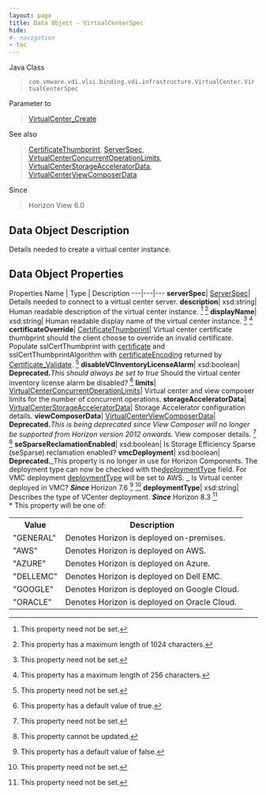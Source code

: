 ```yaml
---
layout: page
title: Data Object - VirtualCenterSpec
hide:
#- navigation
- toc
---
```






Java Class
> `com.vmware.vdi.vlsi.binding.vdi.infrastructure.VirtualCenter.VirtualCenterSpec`

Parameter to
> [VirtualCenter_Create](vdi.infrastructure.VirtualCenter.md#create)

See also
> [CertificateThumbprint](vdi.utils.Certificate.CertificateThumbprint.md), [ServerSpec](vdi.utils.Certificate.ServerSpec.md), [VirtualCenterConcurrentOperationLimits](vdi.infrastructure.VirtualCenter.ConcurrentOperationLimits.md), [VirtualCenterStorageAcceleratorData](vdi.infrastructure.VirtualCenter.StorageAcceleratorData.md), [VirtualCenterViewComposerData](vdi.infrastructure.VirtualCenter.ViewComposerData.md)

Since
> Horizon View 6.0


## Data Object Description

Details needed to create a virtual center instance.

## Data Object Properties
Properties
Name |  Type |  Description
---|---|---
**serverSpec**| [ServerSpec](vdi.utils.Certificate.ServerSpec.md)|  Details needed to connect to a virtual center server.
**description**|  xsd:string|  Human readable description of the virtual center instance. [^1] [^13]
**displayName**|  xsd:string|  Human readable display name of the virtual center instance. [^1] [^12]
**certificateOverride**| [CertificateThumbprint](vdi.utils.Certificate.CertificateThumbprint.md)|  Virtual center certificate thumbprint should the client choose to override an invalid certificate. Populate sslCertThumbprint with [certificate](vdi.utils.Certificate.CertificateData.md#certificate) and sslCertThumbprintAlgorithm with [certificateEncoding](vdi.utils.Certificate.CertificateData.md#certificateEncoding) returned by [Certificate_Validate](vdi.utils.Certificate.md#validate). [^1]
**disableVCInventoryLicenseAlarm**|  xsd:boolean| **Deprecated.**_This should always be set to true_ Should the virtual center inventory license alarm be disabled? [^6]
**limits**| [VirtualCenterConcurrentOperationLimits](vdi.infrastructure.VirtualCenter.ConcurrentOperationLimits.md)|  Virtual center and view composer limits for the number of concurrent operations.
**storageAcceleratorData**| [VirtualCenterStorageAcceleratorData](vdi.infrastructure.VirtualCenter.StorageAcceleratorData.md)|  Storage Accelerator configuration details.
**viewComposerData**| [VirtualCenterViewComposerData](vdi.infrastructure.VirtualCenter.ViewComposerData.md)| **Deprecated.**_This is being deprecated since View Composer will no longer be supported from Horizon version 2012 onwards._ View composer details. [^1] [^2]
**seSparseReclamationEnabled**|  xsd:boolean|  Is Storage Efficiency Sparse (seSparse) reclamation enabled?
**vmcDeployment**|  xsd:boolean| **Deprecated.**_This property is no longer in use for Horizon Components. The deployment type can now be checked with the[deploymentType](vdi.infrastructure.VirtualCenter.VirtualCenterInfo.md#deploymentType) field. For VMC deployment [deploymentType](vdi.infrastructure.VirtualCenter.VirtualCenterInfo.md#deploymentType) will be set to AWS. _ Is Virtual center deployed in VMC?  **_Since_** Horizon 7.6 [^5] [^1]
**deploymentType**|  xsd:string|  Describes the type of VCenter deployment.  **_Since_** Horizon 8.3 [^1] <br>* This property will be one of:<br><table><tr><th>Value</th><th>Description</th></tr><tr><td>"GENERAL"</td><td>Denotes Horizon is deployed on-premises.</td></tr><tr><td>"AWS"</td><td>Denotes Horizon is deployed on AWS.</td></tr><tr><td>"AZURE"</td><td>Denotes Horizon is deployed on Azure.</td></tr><tr><td>"DELLEMC"</td><td>Denotes Horizon is deployed on Dell EMC.</td></tr><tr><td>"GOOGLE"</td><td>Denotes Horizon is deployed on Google Cloud.</td></tr><tr><td>"ORACLE"</td><td>Denotes Horizon is deployed on Oracle Cloud.</td></tr></table>


 


[^1]: This property need not be set.
[^2]: This property cannot be updated.
[^5]: This property has a default value of false.
[^6]: This property has a default value of true.
[^12]: This property has a maximum length of 256 characters.
[^13]: This property has a maximum length of 1024 characters.
